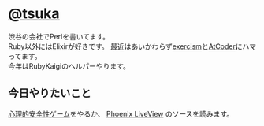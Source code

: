 # [@tsuka](https://twitter.com/tsuka)

渋谷の会社でPerlを書いてます。  
Ruby以外にはElixirが好きです。
最近はあいかわらず[exercism](https://exercism.io/)と[AtCoder](https://atcoder.jp/)にハマってます。  
今年はRubyKaigiのヘルパーやります。

## 今日やりたいこと

[心理的安全性ゲーム](https://games.yattom.jp/safety)をやるか、
[Phoenix LiveView](https://github.com/phoenixframework/phoenix_live_view) のソースを読みます。
